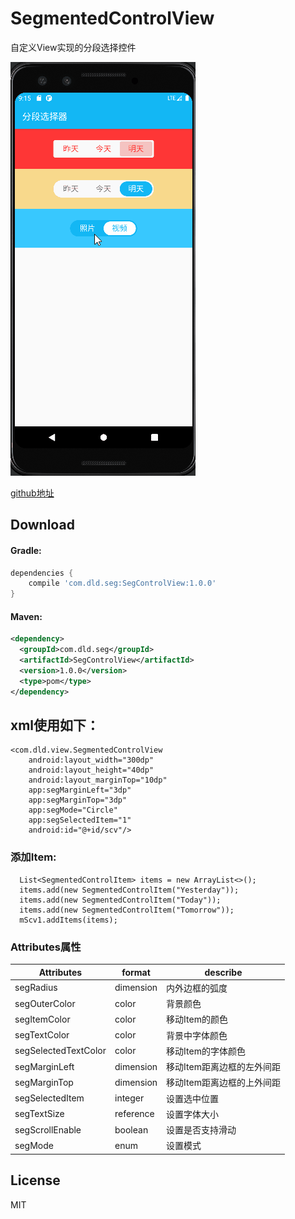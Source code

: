 # SegmentedControlView

自定义View实现的分段选择控件

![效果图](https://github.com/danledian/SegmentedControl/blob/master/gif/seg.gif)

[github地址](https://github.com/danledian/SegmentedControl)

## Download

#### Gradle:
~~~groovy
dependencies {
    compile 'com.dld.seg:SegControlView:1.0.0'
}
~~~

#### Maven:
~~~xml
<dependency>
  <groupId>com.dld.seg</groupId>
  <artifactId>SegControlView</artifactId>
  <version>1.0.0</version>
  <type>pom</type>
</dependency>
~~~

## xml使用如下：

    <com.dld.view.SegmentedControlView
        android:layout_width="300dp"
        android:layout_height="40dp"
        android:layout_marginTop="10dp"
        app:segMarginLeft="3dp"
        app:segMarginTop="3dp"
        app:segMode="Circle"
        app:segSelectedItem="1"
        android:id="@+id/scv"/>
        
### 添加Item:
 
      List<SegmentedControlItem> items = new ArrayList<>();
      items.add(new SegmentedControlItem("Yesterday"));
      items.add(new SegmentedControlItem("Today"));
      items.add(new SegmentedControlItem("Tomorrow"));
      mScv1.addItems(items);

### Attributes属性
|Attributes|format|describe
|---|---|---|
|segRadius|dimension|内外边框的弧度|
|segOuterColor|color|背景颜色|
|segItemColor|color|移动Item的颜色|
|segTextColor|color|背景中字体颜色|
|segSelectedTextColor|color|移动Item的字体颜色|
|segMarginLeft|dimension|移动Item距离边框的左外间距|
|segMarginTop|dimension|移动Item距离边框的上外间距|
|segSelectedItem|integer|设置选中位置|
|segTextSize|reference|设置字体大小|
|segScrollEnable|boolean|设置是否支持滑动|
|segMode|enum|设置模式|
      
## License

MIT
